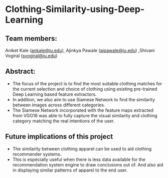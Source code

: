 # Clothing-Similarity-using-Deep-Learning

## Team members: 
 Aniket Kale (ankale@iu.edu), Ajinkya Pawale (ajpawale@iu.edu) ,Shivani Vogiral (svogiral@iu.edu)


## Abstract:
-	The focus of the project is to find the most suitable clothing matches for the current selection and choice of clothing using existing pre-trained Deep Learning based feature extractors.
-	In addition, we also aim to use Siamese Network to find the similarity between images across different categories.
-	The Siamese Network incorporated with the feature maps extracted from VGG16 was able to fully capture the visual similarity and clothing category matching the real intentions of the user.

## Future implications of this project
-	The similarity between clothing apparel can be used to aid clothing recommender systems.
-	This is especially useful when there is less data available for the recommendation system engine to draw conclusions out of. And also aid in displaying similar patterns of apparel to the end user. 
